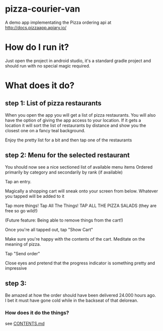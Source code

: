 # pizza-courier-van

A demo app implementating the Pizza ordering api at http://docs.pizzaapp.apiary.io/

# How do I run it?

Just open the project in android studio, it's a standard gradle project and should run with no special
magic required.

# What does it do?

## step 1: List of pizza restaurants
When you open the app you will get a list of pizza restaurants.
You will also have the option of giving the app access to your location.
If it gets a location it will sort the list of restaurants by distance and show you the closest one
on a fancy teal background.

Enjoy the pretty list for a bit and then tap one of the restaurants

## step 2: Menu for the selected restaurant

You should now see a nice sectioned list of available menu items
Ordered primarily by category and secondarily by rank (if available)

Tap an entry.

Magically a shopping cart will sneak onto your screen from below.
Whatever you tapped will be added to it

Tap more things! Tap All The Things! TAP ALL THE PIZZA SALADS (they are free so go wild!)

(Future feature: Being able to remove things from the cart!)

Once you're all tapped out, tap "Show Cart"

Make sure you're happy with the contents of the cart.
Meditate on the meaning of pizza.

Tap "Send order"

Close eyes and pretend that the progress indicator is something pretty and impressive

## step 3:

Be amazed at how the order should have been delivered 24.000 hours ago.
I bet it must have gone cold while in the backseat of that delorean.

### How does it do the things?

see [CONTENTS.md](./CONTENTS.md)